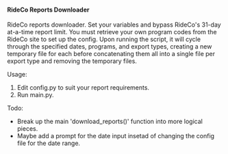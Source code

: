 #### RideCo Reports Downloader

RideCo reports downloader. Set your variables and bypass RideCo's 31-day at-a-time report limit.
You must retrieve your own program codes from the RideCo site to set up the config. Upon running
the script, it will cycle through the specified dates, programs, and export types, creating
a new temporary file for each before concatenating them all into a single file per export type
and removing the temporary files.

Usage:
1. Edit config.py to suit your report requirements.
2. Run main.py.

Todo:
- Break up the main 'download_reports()' function into more logical pieces.
- Maybe add a prompt for the date input insetad of changing the config file for the date range.
